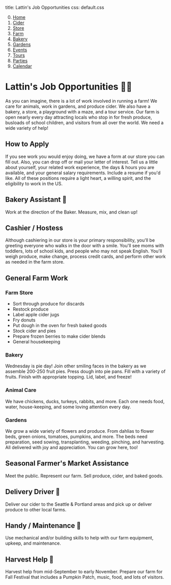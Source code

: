 title: Lattin's Job Opportunities
css: default.css

0. [Home](index.html)
1. [Cider](cider.html)
2. [Store](store.html)
3. [Farm](farm.html)
4. [Bakery](bakery.html)
5. [Gardens](gardens.html)
6. [Events](events.html)
7. [Tours](tours.html)
8. [Parties](parties.html)
9. [Calendar](calendar.html)

# Lattin's Job Opportunities 👩‍🌾

As you can imagine, there is a lot of work involved in running a farm!
We care for animals, work in gardens, and produce cider.
We also have a bakery, a store, a playground with a maze, and a tour service.
Our farm is open nearly every day attracting locals who stop in for fresh produce, busloads of school children, and visitors from all over the world.
We need a wide variety of help!

## How to Apply

If you see work you would enjoy doing, we have a form at our store you can fill out.
Also, you can drop off or mail your letter of interest.
Tell us a little about yourself, your related work experience, the days & hours you are available, and your general salary requirements.
Include a resume if you'd like.
All of these positions require a light heart, a willing spirit, and the eligibility to work in the US.

## Bakery Assistant 🥧

Work at the direction of the Baker.
Measure, mix, and clean up!

## Cashier / Hostess

Although cashiering in our store is your primary responsibility, you'll be greeting everyone who walks in the door with a smile.
You'll see moms with toddlers, lots of school kids, and people who may not speak English.
You'll weigh produce, make change, process credit cards, and perform other work as needed in the farm store.

## General Farm Work

### Farm Store

- Sort through produce for discards
- Restock produce
- Label apple cider jugs
- Fry donuts
- Put dough in the oven for fresh baked goods
- Stock cider and pies
- Prepare frozen berries to make cider blends
- General housekeeping

### Bakery

Wednesday is pie day!
Join other smiling faces in the bakery as we assemble 200-250 fruit pies.
Press dough into pie pans.
Fill with a variety of fruits.
Finish with appropriate topping.
Lid, label, and freeze!

### Animal Care

We have chickens, ducks, turkeys, rabbits, and more.
Each one needs food, water, house-keeping, and some loving attention every day.

### Gardens

We grow a wide variety of flowers and produce.
From dahlias to flower beds, green onions, tomatoes, pumpkins, and more.
The beds need preparation, seed sowing, transplanting, weeding, pinching, and harvesting.
All delivered with joy and appreciation.
You can grow here, too!

## Seasonal Farmer's Market Assistance

Meet the public.
Represent our farm.
Sell produce, cider, and baked goods.

## Delivery Driver 🚚

Deliver our cider to the Seattle & Portland areas and pick up or deliver produce to other local farms.

## Handy / Maintenance 🔧

Use mechanical and/or building skills to help with our farm equipment, upkeep, and maintenance.

## Harvest Help 🌾

Harvest help from mid-September to early November.
Prepare our farm for Fall Festival that includes a Pumpkin Patch, music, food, and lots of visitors.

